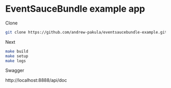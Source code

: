 # EventSauceBundle example app

Clone

```bash
git clone https://github.com/andrew-pakula/eventsaucebundle-example.git
```

Next

```bash
make build
make setup
make logs
```
Swagger

http://localhost:8888/api/doc